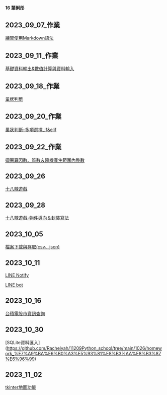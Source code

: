 #### 16 葉俐彤
## 2023_09_07_作業
[練習使用Markdown語法](https://github.com/Rachelyah/20230907-)

## 2023_09_11_作業
[基礎資料輸出&數值計算與資料輸入](https://github.com/Rachelyah/20230911_homework)

## 2023_09_18_作業
[巢狀判斷](https://github.com/Rachelyah/11209Python_school/blob/main/0918/%E5%9B%9E%E5%AE%B6%E4%BD%9C%E6%A5%AD/lesson6_2.ipynb)

## 2023_09_20_作業
[巢狀判斷-多項選擇_if&elif](https://github.com/Rachelyah/11209Python_school/blob/main/0920/回家作業/條件分析回家作業.ipynb)

## 2023_09_22_作業
[迴圈算因數、質數＆隨機產生範圍內整數](https://github.com/Rachelyah/11209Python_school/blob/main/0922/上課練習/回家作業/0922回家作業.ipynb)

## 2023_09_26
[十八辣遊戲](https://github.com/Rachelyah/11209Python_school/blob/main/0926/%E5%9B%9E%E5%AE%B6%E4%BD%9C%E6%A5%AD/0926%E5%9B%9E%E5%AE%B6%E4%BD%9C%E6%A5%AD.ipynb)

## 2023_09_28
[十八辣遊戲-物件導向＆封裝寫法](https://github.com/Rachelyah/11209Python_school/blob/main/0928/回家作業/十八辣遊戲.ipynb)

## 2023_10_05
[檔案下載與存取(csv、json)](https://github.com/Rachelyah/11209Python_school/blob/main/1005/homework.ipynb)

## 2023_10_11
[LINE Notify]([https://github.com/Rachelyah/11209Python_school/blob/main/1011/LINE-homework/LINE%20notify.ipynb](https://github.com/Rachelyah/11209Python_school/tree/main/1011/LINE_Notify))

[LINE bot](https://github.com/Rachelyah/LINE-bot)

## 2023_10_16
[台積電股市資訊查詢](https://github.com/Rachelyah/11209Python_school/blob/main/1016/homework.py)

## 2023_10_30
[SQLite資料匯入] (https://github.com/Rachelyah/11209Python_school/tree/main/1026/homework_%E7%A9%BA%E6%B0%A3%E5%93%81%E8%B3%AA%E8%B3%87%E6%96%99)

## 2023_11_02
[tkinter地圖功能](https://github.com/Rachelyah/11209Python_school/blob/main/1101/homework_地圖/map.ipynb)